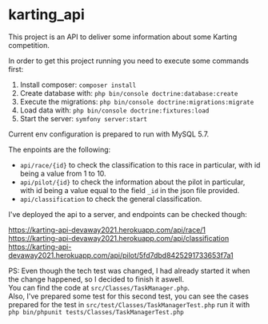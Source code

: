 # karting_api
 
This project is an API to deliver some information about some Karting competition.

In order to get this project running you need to execute some commands first:

1. Install composer: `composer install`
2. Create database with: `php bin/console doctrine:database:create`
3. Execute the migrations: `php bin/console doctrine:migrations:migrate`
4. Load data with: `php bin/console doctrine:fixtures:load`
5. Start the server: `symfony server:start`

Current env configuration is prepared to run with MySQL 5.7.

The enpoints are the following:
- `api/race/{id}` to check the classification to this race in particular, with id being a value from 1 to 10.  
- `api/pilot/{id}` to check the information about the pilot in particular, with id being a value equal to the field `_id` in the json file provided.  
- `api/classification` to check the general classification.  

I've deployed the api to a server, and endpoints can be checked though:  

https://karting-api-devaway2021.herokuapp.com/api/race/1  
https://karting-api-devaway2021.herokuapp.com/api/classification  
https://karting-api-devaway2021.herokuapp.com/api/pilot/5fd7dbd8425291733653f7a1

PS: Even though the tech test was changed, I had already started it when the change happened, so I decided to finish it aswell.  
You can find the code at `src/Classes/TaskManager.php`.  
Also, I've prepared some test for this second test, you can see the cases prepared for the test in `src/test/Classes/TaskManagerTest.php` run it with 
`php bin/phpunit tests/Classes/TaskManagerTest.php` 
